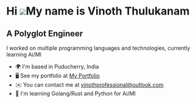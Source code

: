 Hi ![](https://user-images.githubusercontent.com/18350557/176309783-0785949b-9127-417c-8b55-ab5a4333674e.gif)My name is Vinoth Thulukanam
=========================================================================================================================================

A Polyglot Engineer
-------------------

I worked on multiple programming languages and technologies, currently learning Ai/Ml

*   🌍  I'm based in Puducherry, India
*   🖥️  See my portfolio at [My Portfolio](http://vinoprime.netlify.app)
*   ✉️  You can contact me at [vinothprofessional@outlook.com](mailto:vinothprofessional@outlook.com)
*   🧠  I'm learning Golang/Rust and Python for Ai/Ml
